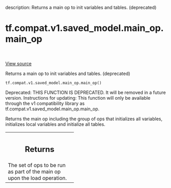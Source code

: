 description: Returns a main op to init variables and tables. (deprecated)

<div itemscope itemtype="http://developers.google.com/ReferenceObject">
<meta itemprop="name" content="tf.compat.v1.saved_model.main_op.main_op" />
<meta itemprop="path" content="Stable" />
</div>

# tf.compat.v1.saved_model.main_op.main_op

<!-- Insert buttons and diff -->

<table class="tfo-notebook-buttons tfo-api nocontent" align="left">

</table>

<a target="_blank" class="external" href="/code/stable/tensorflow/python/saved_model/main_op_impl.py">View source</a>



Returns a main op to init variables and tables. (deprecated)

<pre class="devsite-click-to-copy prettyprint lang-py tfo-signature-link">
<code>tf.compat.v1.saved_model.main_op.main_op()
</code></pre>



<!-- Placeholder for "Used in" -->

Deprecated: THIS FUNCTION IS DEPRECATED. It will be removed in a future version.
Instructions for updating:
This function will only be available through the v1 compatibility library as tf.compat.v1.saved_model.main_op.main_op.

Returns the main op including the group of ops that initializes all
variables, initializes local variables and initialize all tables.

<!-- Tabular view -->
 <table class="responsive fixed orange">
<colgroup><col width="214px"><col></colgroup>
<tr><th colspan="2"><h2 class="add-link">Returns</h2></th></tr>
<tr class="alt">
<td colspan="2">
The set of ops to be run as part of the main op upon the load operation.
</td>
</tr>

</table>


